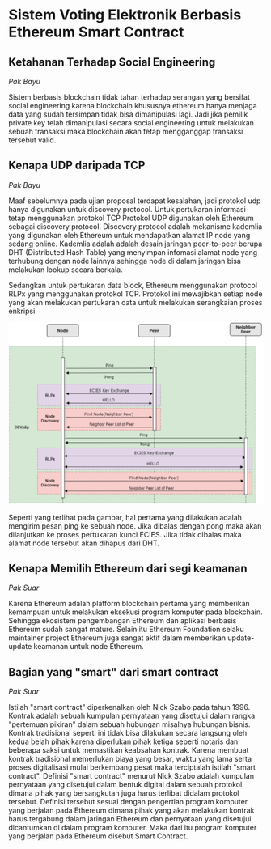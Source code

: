 # Sistem Voting Elektronik Berbasis Ethereum Smart Contract

## Ketahanan Terhadap Social Engineering

*Pak Bayu*

Sistem berbasis blockchain tidak tahan terhadap serangan yang bersifat social engineering karena blockchain khususnya ethereum hanya menjaga data yang sudah tersimpan tidak bisa dimanipulasi lagi. Jadi jika pemilik private key telah dimanipulasi secara social engineering untuk melakukan sebuah transaksi maka blockchain akan tetap mengganggap transaksi tersebut valid.

## Kenapa UDP daripada TCP

*Pak Bayu*

Maaf sebelumnya pada ujian proposal terdapat kesalahan, jadi protokol udp hanya digunakan untuk discovery protocol. Untuk pertukaran informasi tetap menggunakan protokol TCP
Protokol UDP digunakan oleh Ethereum sebagai discovery protocol. Discovery protocol adalah mekanisme kademlia yang digunakan oleh Ethereum untuk mendapatkan alamat IP node yang sedang online. Kademlia adalah adalah desain jaringan peer-to-peer berupa DHT (Distributed Hash Table) yang menyimpan infomasi alamat node yang terhubung dengan node lainnya sehingga node di dalam jaringan bisa melakukan lookup secara berkala.

Sedangkan untuk pertukaran data block, Ethereum menggunakan protocol RLPx yang menggunakan protokol TCP. Protokol ini mewajibkan setiap node yang akan melakukan pertukaran data untuk melakukan serangkaian proses enkripsi

![alt text](./images/Picture1.png)

Seperti yang terlihat pada gambar, hal pertama yang dilakukan adalah mengirim pesan ping ke sebuah node. Jika dibalas dengan pong maka akan dilanjutkan ke proses pertukaran kunci ECIES. Jika tidak dibalas maka alamat node tersebut akan dihapus dari DHT.

## Kenapa Memilih Ethereum dari segi keamanan

*Pak Suar*

Karena Ethereum adalah platform blockchain pertama yang memberikan kemampuan untuk melakukan eksekusi program komputer pada blockchain. Sehingga ekosistem pengembangan Ethereum dan aplikasi berbasis Ethereum sudah sangat mature. Selain itu Ethereum Foundation selaku maintainer project Ethereum juga sangat aktif dalam memberikan update-update keamanan untuk node Ethereum.

## Bagian yang "smart" dari smart contract

*Pak Suar*

Istilah "smart contract" diperkenalkan oleh Nick Szabo pada tahun 1996. Kontrak adalah sebuah kumpulan pernyataan yang disetujui dalam rangka "pertemuan pikiran" dalam sebuah hubungan misalnya hubungan bisnis. Kontrak tradisional seperti ini tidak bisa dilakukan secara langsung oleh kedua belah pihak karena diperlukan pihak ketiga seperti notaris dan beberapa saksi untuk memastikan keabsahan kontrak. Karena membuat kontrak tradisional memerlukan biaya yang besar, waktu yang lama serta proses digitalisasi mulai berkembang pesat maka terciptalah istilah "smart contract". Definisi "smart contract" menurut Nick Szabo adalah kumpulan pernyataan yang disetujui dalam bentuk digital dalam sebuah protokol dimana pihak yang bersangkutan juga harus terlibat didalam protokol tersebut. Definisi tersebut sesuai dengan pengertian program komputer yang berjalan pada Ethereum dimana pihak yang akan melakukan kontrak harus tergabung dalam jaringan Ethereum dan pernyataan yang disetujui dicantumkan di dalam program komputer. Maka dari itu program komputer yang berjalan pada Ethereum disebut Smart Contract.


